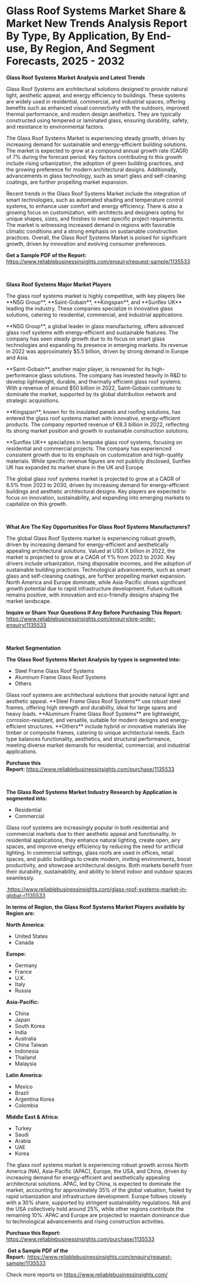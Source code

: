 <p><h1>Glass Roof Systems Market Share & Market New Trends Analysis Report By Type, By Application, By End-use, By Region, And Segment Forecasts, 2025 - 2032</h1></p><p><strong>Glass Roof Systems Market Analysis and Latest Trends</strong></p>
<p><p>Glass Roof Systems are architectural solutions designed to provide natural light, aesthetic appeal, and energy efficiency to buildings. These systems are widely used in residential, commercial, and industrial spaces, offering benefits such as enhanced visual connectivity with the outdoors, improved thermal performance, and modern design aesthetics. They are typically constructed using tempered or laminated glass, ensuring durability, safety, and resistance to environmental factors.</p><p>The Glass Roof Systems Market is experiencing steady growth, driven by increasing demand for sustainable and energy-efficient building solutions. The market is expected to grow at a compound annual growth rate (CAGR) of 7% during the forecast period. Key factors contributing to this growth include rising urbanization, the adoption of green building practices, and the growing preference for modern architectural designs. Additionally, advancements in glass technology, such as smart glass and self-cleaning coatings, are further propelling market expansion.</p><p>Recent trends in the Glass Roof Systems Market include the integration of smart technologies, such as automated shading and temperature control systems, to enhance user comfort and energy efficiency. There is also a growing focus on customization, with architects and designers opting for unique shapes, sizes, and finishes to meet specific project requirements. The market is witnessing increased demand in regions with favorable climatic conditions and a strong emphasis on sustainable construction practices. Overall, the Glass Roof Systems Market is poised for significant growth, driven by innovation and evolving consumer preferences.</p></p>
<p><strong>Get a Sample PDF of the Report:&nbsp;</strong> <a href="https://www.reliablebusinessinsights.com/enquiry/request-sample/1135533?utm_campaign=2204&utm_medium=2&utm_source=Github&utm_content=ia&utm_term=26012025&utm_id=glass-roof-systems">https://www.reliablebusinessinsights.com/enquiry/request-sample/1135533</a></p>
<p>&nbsp;</p>
<p><strong>Glass Roof Systems Major Market Players</strong></p>
<p><p>The glass roof systems market is highly competitive, with key players like **NSG Group**, **Saint-Gobain**, **Kingspan**, and **Sunflex UK** leading the industry. These companies specialize in innovative glass solutions, catering to residential, commercial, and industrial applications.</p><p>**NSG Group**, a global leader in glass manufacturing, offers advanced glass roof systems with energy-efficient and sustainable features. The company has seen steady growth due to its focus on smart glass technologies and expanding its presence in emerging markets. Its revenue in 2022 was approximately $5.5 billion, driven by strong demand in Europe and Asia.</p><p>**Saint-Gobain**, another major player, is renowned for its high-performance glass solutions. The company has invested heavily in R&D to develop lightweight, durable, and thermally efficient glass roof systems. With a revenue of around $50 billion in 2022, Saint-Gobain continues to dominate the market, supported by its global distribution network and strategic acquisitions.</p><p>**Kingspan**, known for its insulated panels and roofing solutions, has entered the glass roof systems market with innovative, energy-efficient products. The company reported revenue of €8.3 billion in 2022, reflecting its strong market position and growth in sustainable construction solutions.</p><p>**Sunflex UK** specializes in bespoke glass roof systems, focusing on residential and commercial projects. The company has experienced consistent growth due to its emphasis on customization and high-quality materials. While specific revenue figures are not publicly disclosed, Sunflex UK has expanded its market share in the UK and Europe.</p><p>The global glass roof systems market is projected to grow at a CAGR of 6.5% from 2023 to 2030, driven by increasing demand for energy-efficient buildings and aesthetic architectural designs. Key players are expected to focus on innovation, sustainability, and expanding into emerging markets to capitalize on this growth.</p></p>
<p>&nbsp;</p>
<p><strong>What Are The Key Opportunities For Glass Roof Systems Manufacturers?</strong></p>
<p><p>The global Glass Roof Systems market is experiencing robust growth, driven by increasing demand for energy-efficient and aesthetically appealing architectural solutions. Valued at USD X billion in 2022, the market is projected to grow at a CAGR of Y% from 2023 to 2030. Key drivers include urbanization, rising disposable incomes, and the adoption of sustainable building practices. Technological advancements, such as smart glass and self-cleaning coatings, are further propelling market expansion. North America and Europe dominate, while Asia-Pacific shows significant growth potential due to rapid infrastructure development. Future outlook remains positive, with innovation and eco-friendly designs shaping the market landscape.</p></p>
<p><strong>Inquire or Share Your Questions If Any Before Purchasing This Report:</strong> <a href="https://www.reliablebusinessinsights.com/enquiry/pre-order-enquiry/1135533?utm_campaign=2204&utm_medium=2&utm_source=Github&utm_content=ia&utm_term=26012025&utm_id=glass-roof-systems">https://www.reliablebusinessinsights.com/enquiry/pre-order-enquiry/1135533</a></p>
<p>&nbsp;</p>
<p><strong>Market Segmentation</strong></p>
<p><strong>The Glass Roof Systems Market Analysis by types is segmented into:</strong></p>
<p><ul><li>Steel Frame Glass Roof Systems</li><li>Aluminum Frame Glass Roof Systems</li><li>Others</li></ul></p>
<p><p>Glass roof systems are architectural solutions that provide natural light and aesthetic appeal. **Steel Frame Glass Roof Systems** use robust steel frames, offering high strength and durability, ideal for large spans and heavy loads. **Aluminum Frame Glass Roof Systems** are lightweight, corrosion-resistant, and versatile, suitable for modern designs and energy-efficient structures. **Others** include hybrid or innovative materials like timber or composite frames, catering to unique architectural needs. Each type balances functionality, aesthetics, and structural performance, meeting diverse market demands for residential, commercial, and industrial applications.</p></p>
<p><strong>Purchase this Report:&nbsp;</strong><a href="https://www.reliablebusinessinsights.com/purchase/1135533?utm_campaign=2204&utm_medium=2&utm_source=Github&utm_content=ia&utm_term=26012025&utm_id=glass-roof-systems">https://www.reliablebusinessinsights.com/purchase/1135533</a></p>
<p>&nbsp;</p>
<p><strong>The Glass Roof Systems Market Industry Research by Application is segmented into:</strong></p>
<p><ul><li>Residential</li><li>Commercial</li></ul></p>
<p><p>Glass roof systems are increasingly popular in both residential and commercial markets due to their aesthetic appeal and functionality. In residential applications, they enhance natural lighting, create open, airy spaces, and improve energy efficiency by reducing the need for artificial lighting. In commercial settings, glass roofs are used in offices, retail spaces, and public buildings to create modern, inviting environments, boost productivity, and showcase architectural designs. Both markets benefit from their durability, sustainability, and ability to blend indoor and outdoor spaces seamlessly.</p></p>
<p><a href="https://www.reliablebusinessinsights.com/glass-roof-systems-market-in-global-r1135533?utm_campaign=2204&utm_medium=2&utm_source=Github&utm_content=ia&utm_term=26012025&utm_id=glass-roof-systems">&nbsp;https://www.reliablebusinessinsights.com/glass-roof-systems-market-in-global-r1135533</a></p>
<p><strong>In terms of Region, the Glass Roof Systems Market Players available by Region are:</strong></p>
<p>
    <p> <strong> North America: </strong>
        <ul>
            <li>United States</li>
            <li>Canada</li>
        </ul>
        </p> 
    <p> <strong> Europe: </strong>
        <ul>
            <li>Germany</li>
            <li>France</li>
            <li>U.K.</li>
            <li>Italy</li>
            <li>Russia</li>
        </ul>
        </p> 
    <p> <strong> Asia-Pacific: </strong>
        <ul>
            <li>China</li>
            <li>Japan</li>
            <li>South Korea</li>
            <li>India</li>
            <li>Australia</li>
            <li>China Taiwan</li>
            <li>Indonesia</li>
            <li>Thailand</li>
            <li>Malaysia</li>
        </ul>
        </p> 
    <p> <strong> Latin America: </strong>
        <ul>
            <li>Mexico</li>
            <li>Brazil</li>
            <li>Argentina Korea</li>
            <li>Colombia</li>
        </ul>
        </p> 
    <p> <strong> Middle East & Africa: </strong>
        <ul>
            <li>Turkey</li>
            <li>Saudi</li>
            <li>Arabia</li>
            <li>UAE</li>
            <li>Korea</li>
        </ul>
    </p>
    </p>
<p><p>The glass roof systems market is experiencing robust growth across North America (NA), Asia-Pacific (APAC), Europe, the USA, and China, driven by increasing demand for energy-efficient and aesthetically appealing architectural solutions. APAC, led by China, is expected to dominate the market, accounting for approximately 35% of the global valuation, fueled by rapid urbanization and infrastructure development. Europe follows closely with a 30% share, supported by stringent sustainability regulations. NA and the USA collectively hold around 25%, while other regions contribute the remaining 10%. APAC and Europe are projected to maintain dominance due to technological advancements and rising construction activities.</p></p>
<p><strong>Purchase this Report: </strong><a href="https://www.reliablebusinessinsights.com/purchase/1135533?utm_campaign=2204&utm_medium=2&utm_source=Github&utm_content=ia&utm_term=26012025&utm_id=glass-roof-systems">https://www.reliablebusinessinsights.com/purchase/1135533</a></p>
<p>&nbsp;<strong>Get a Sample PDF of the Report:&nbsp;&nbsp;</strong><a href="https://www.reliablebusinessinsights.com/enquiry/request-sample/1135533?utm_campaign=2204&utm_medium=2&utm_source=Github&utm_content=ia&utm_term=26012025&utm_id=glass-roof-systems">https://www.reliablebusinessinsights.com/enquiry/request-sample/1135533</a></p>
<p><strong></strong></p>
<p>Check more reports on <a href="https://www.reliablebusinessinsights.com/?utm_campaign=2204&utm_medium=2&utm_source=Github&utm_content=ia&utm_term=26012025&utm_id=glass-roof-systems">https://www.reliablebusinessinsights.com/</a></p>